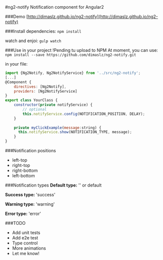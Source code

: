 #ng2-notify
Notification component for Angular2

###Demo
[http://dimaslz.github.io/ng2-notify](http://dimaslz.github.io/ng2-notify)

###Install
dependencies: `npm install`

watch and enjoi: `gulp watch`

###Use in your project
!Pending tu upload to NPM
At moment, you can use: `npm install --save https://github.com/dimaslz/ng2-notify.git`

in your file:

```javascript
import {Ng2Notify, Ng2NotifyService} from '../src/ng2-notify';
[...]
@Component {
	directives: [Ng2Notify],
	providers: [Ng2NotifyService]
}
export class YourClass {
	constructor(private notifyService) {
		// optional
		this.notifyService.config(NOTIFICATION_POSITION, DELAY);
	}
	
	private myClickExample(message:string) {
	  this.notifyService.show(NOTIFICATION_TYPE, message);
	}
}
```
###Notification positions
* left-top
* right-top
* right-bottom
* left-bottom

###Notification types
**Default type:**
'' or default

**Success type:**
'success'

**Warning type:**
'warning'

**Error type:**
'error'

###TODO
* Add unit tests
* Add e2e test
* Type control
* More animations
* Let me know!
